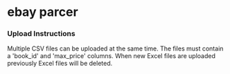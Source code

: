 # ebay parcer

### Upload Instructions
Multiple CSV files can be uploaded at the same time. The files must contain a 'book_id' and 'max_price' columns. When new Excel files are uploaded previously Excel files will be deleted.
